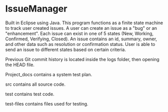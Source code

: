 # IssueManager
Built in Eclipse using Java. This program functions as a finite state machine to track user created issues. A user can create an issue as a "bug" or an "enhancement". Each issue can exist in one of 5 states (New, Working, Confirmed, Verifying, Closed). An issue contains an id, summary, owner, and other data such as resolution or confirmation status. 
User is able to send an issue to different states based on certain criteria.


Previous Git commit history is located inside the logs folder, then opening the HEAD file.

Project_docs contains a system test plan.

src contains all source code.

test contains test code.

test-files contains files used for testing.
